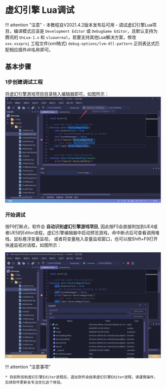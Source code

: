 # 虚幻引擎 Lua调试

!!! attention "注意"
    - 本教程自V2021.4.2版本发布后可用
    - 调试虚幻引擎Lua项目，编译模式应该是 ``Development Editor`` 或 ``DebugGame Editor``，且默认支持为腾讯的 ``UnLua-1.x`` 和 ``sluaunreal``，若要支持其他Lua解决方案，修改 ``xxx.xsxproj`` 工程文件(xml格式) ``debug-options/lvm-dll-pattern`` 正则表达式匹配相应插件dll名称即可。

## 基本步骤

### 1步创建调试工程

  将虚幻引擎游戏项目目录拖入编辑器即可，如图所示：
  ![image](../assets/images/c2s4_01.png)

### 开始调试

  按F9打断点，软件会 **自动识别虚幻引擎游戏项目**,
  因此按F5会直接附加到UE4或者UE5的Editor进程，虚幻引擎编辑器中启动预览游戏，命中断点后可查看调用堆栈，鼠标悬浮变量监视，
  或者将变量拖入变量监视窗口，也可以按Shift+F9打开快速监视对话框，如图所示：

  ![image](../assets/images/c2s4_02.png)

!!! attention "注意事项"

    * 目前附加到虚幻引擎Editor进程后，退出软件会结束虚幻引擎Editor进程，请谨慎操作，后续软件更新会专注优化这个体验。
